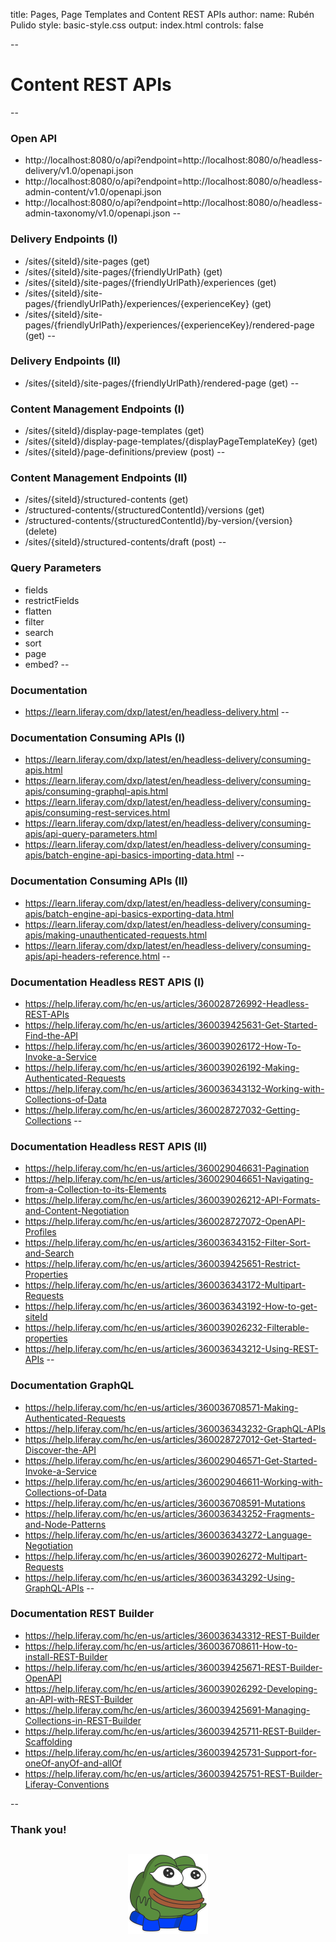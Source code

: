 title: Pages, Page Templates and Content REST APIs
author:
  name: Rubén Pulido
style: basic-style.css
output: index.html
controls: false

--
# Content REST APIs
--
### Open API
- http://localhost:8080/o/api?endpoint=http://localhost:8080/o/headless-delivery/v1.0/openapi.json
- http://localhost:8080/o/api?endpoint=http://localhost:8080/o/headless-admin-content/v1.0/openapi.json
- http://localhost:8080/o/api?endpoint=http://localhost:8080/o/headless-admin-taxonomy/v1.0/openapi.json
--
### Delivery Endpoints (I)
- /sites/{siteId}/site-pages (get)
- /sites/{siteId}/site-pages/{friendlyUrlPath} (get)
- /sites/{siteId}/site-pages/{friendlyUrlPath}/experiences (get)
- /sites/{siteId}/site-pages/{friendlyUrlPath}/experiences/{experienceKey} (get)
- /sites/{siteId}/site-pages/{friendlyUrlPath}/experiences/{experienceKey}/rendered-page (get)
--
### Delivery Endpoints (II)
- /sites/{siteId}/site-pages/{friendlyUrlPath}/rendered-page (get)
--
### Content Management Endpoints (I)
- /sites/{siteId}/display-page-templates (get)
- /sites/{siteId}/display-page-templates/{displayPageTemplateKey} (get)
- /sites/{siteId}/page-definitions/preview (post)
--
### Content Management Endpoints (II)
- /sites/{siteId}/structured-contents (get)
- /structured-contents/{structuredContentId}/versions (get)
- /structured-contents/{structuredContentId}/by-version/{version} (delete)
- /sites/{siteId}/structured-contents/draft (post)
--
### Query Parameters
- fields
- restrictFields
- flatten
- filter
- search
- sort
- page
- embed?
--
### Documentation 
- https://learn.liferay.com/dxp/latest/en/headless-delivery.html
--
### Documentation Consuming APIs (I)
- https://learn.liferay.com/dxp/latest/en/headless-delivery/consuming-apis.html
- https://learn.liferay.com/dxp/latest/en/headless-delivery/consuming-apis/consuming-graphql-apis.html
- https://learn.liferay.com/dxp/latest/en/headless-delivery/consuming-apis/consuming-rest-services.html
- https://learn.liferay.com/dxp/latest/en/headless-delivery/consuming-apis/api-query-parameters.html
- https://learn.liferay.com/dxp/latest/en/headless-delivery/consuming-apis/batch-engine-api-basics-importing-data.html
--
### Documentation Consuming APIs (II)
- https://learn.liferay.com/dxp/latest/en/headless-delivery/consuming-apis/batch-engine-api-basics-exporting-data.html
- https://learn.liferay.com/dxp/latest/en/headless-delivery/consuming-apis/making-unauthenticated-requests.html
- https://learn.liferay.com/dxp/latest/en/headless-delivery/consuming-apis/api-headers-reference.html
--
### Documentation Headless REST APIS (I)
- https://help.liferay.com/hc/en-us/articles/360028726992-Headless-REST-APIs
- https://help.liferay.com/hc/en-us/articles/360039425631-Get-Started-Find-the-API
- https://help.liferay.com/hc/en-us/articles/360039026172-How-To-Invoke-a-Service
- https://help.liferay.com/hc/en-us/articles/360039026192-Making-Authenticated-Requests
- https://help.liferay.com/hc/en-us/articles/360036343132-Working-with-Collections-of-Data
- https://help.liferay.com/hc/en-us/articles/360028727032-Getting-Collections
--
### Documentation Headless REST APIS (II)
- https://help.liferay.com/hc/en-us/articles/360029046631-Pagination
- https://help.liferay.com/hc/en-us/articles/360029046651-Navigating-from-a-Collection-to-its-Elements
- https://help.liferay.com/hc/en-us/articles/360039026212-API-Formats-and-Content-Negotiation
- https://help.liferay.com/hc/en-us/articles/360028727072-OpenAPI-Profiles
- https://help.liferay.com/hc/en-us/articles/360036343152-Filter-Sort-and-Search
- https://help.liferay.com/hc/en-us/articles/360039425651-Restrict-Properties
- https://help.liferay.com/hc/en-us/articles/360036343172-Multipart-Requests
- https://help.liferay.com/hc/en-us/articles/360036343192-How-to-get-siteId
- https://help.liferay.com/hc/en-us/articles/360039026232-Filterable-properties
- https://help.liferay.com/hc/en-us/articles/360036343212-Using-REST-APIs
--
### Documentation GraphQL
- https://help.liferay.com/hc/en-us/articles/360036708571-Making-Authenticated-Requests 
- https://help.liferay.com/hc/en-us/articles/360036343232-GraphQL-APIs
- https://help.liferay.com/hc/en-us/articles/360028727012-Get-Started-Discover-the-API
- https://help.liferay.com/hc/en-us/articles/360029046571-Get-Started-Invoke-a-Service
- https://help.liferay.com/hc/en-us/articles/360029046611-Working-with-Collections-of-Data
- https://help.liferay.com/hc/en-us/articles/360036708591-Mutations
- https://help.liferay.com/hc/en-us/articles/360036343252-Fragments-and-Node-Patterns
- https://help.liferay.com/hc/en-us/articles/360036343272-Language-Negotiation
- https://help.liferay.com/hc/en-us/articles/360039026272-Multipart-Requests
- https://help.liferay.com/hc/en-us/articles/360036343292-Using-GraphQL-APIs
--
### Documentation REST Builder
- https://help.liferay.com/hc/en-us/articles/360036343312-REST-Builder
- https://help.liferay.com/hc/en-us/articles/360036708611-How-to-install-REST-Builder
- https://help.liferay.com/hc/en-us/articles/360039425671-REST-Builder-OpenAPI
- https://help.liferay.com/hc/en-us/articles/360039026292-Developing-an-API-with-REST-Builder
- https://help.liferay.com/hc/en-us/articles/360039425691-Managing-Collections-in-REST-Builder
- https://help.liferay.com/hc/en-us/articles/360039425711-REST-Builder-Scaffolding
- https://help.liferay.com/hc/en-us/articles/360039425731-Support-for-oneOf-anyOf-and-allOf
- https://help.liferay.com/hc/en-us/articles/360039425751-REST-Builder-Liferay-Conventions

--
### Thank you!
<img 
  src="./images/thank-you.png" 
  alt="Thank you" 
  style="margin-left:auto;margin-right:auto;display:block;max-height:470px;max-width:800px;height:auto;width:auto;" />
--
